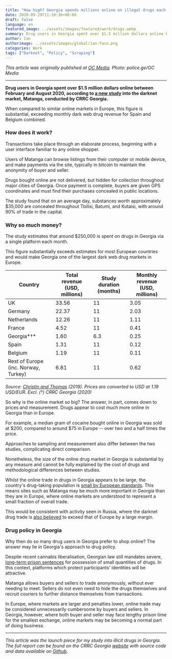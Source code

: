 ```yaml
---
title: "How high? Georgia spends millions online on illegal drugs each year"
date: 2020-09-29T11:10:36+08:00
draft: false
language: en
featured_image: ../assets/images/featured/work/drugs.webp
summary: Drug users in Georgia spent over $1.5 million dollars online between February and August 2020, according to a new study into the darknet market, Matanga, conducted by CRRC Georgia.
author: Ian
authorimage: ../assets/images/global/ian-face.png
categories: Work
tags: ["Darknet", "Policy", "Scraping"]
---
```


_This article was originally published at [OC Media](https://oc-media.org/analysis-air-pollution-in-tbilisi-nearly-halved-by-covid-19-measures/). Photo: police.ge/OC Media_

---

**Drug users in Georgia spent over $1.5 million dollars online between February and August 2020, according to [a new study](https://crrc.ge/en/online-markets-for-illicit-drugs-in-georgia/) into the darknet market, Matanga, conducted by CRRC Georgia.**

When compared to similar online markets in Europe, this figure is substantial, exceeding monthly dark web drug revenue for Spain and Belgium combined.

### How does it work?

Transactions take place through an elaborate process, beginning with a user interface familiar to any online shopper.

Users of Matanga can browse listings from their computer or mobile device, and make payments via the site, typically in bitcoin to maintain the anonymity of buyer and seller.

Drugs bought online are not delivered, but hidden for collection throughout major cities of Georgia. Once payment is complete, buyers are given GPS coordinates and must find their purchases concealed in public locations.

The study found that on an average day, substances worth approximately $35,000 are concealed throughout Tbilisi, Batumi, and Kutaisi, with around 90% of trade in the capital.

### Why so much money?

The study estimates that around $250,000 is spent on drugs in Georgia via a single platform each month.

This figure substantially exceeds estimates for most European countries and would make Georgia one of the largest dark web drug markets in Europe.

| **Country**                          | **Total revenue (USD, millions)** | **Study duration (months)** | **Monthly revenue (USD, millions)** |
| ------------------------------------ | --------------------------------- | --------------------------- | ----------------------------------- |
| UK                                   | 33.56                             | 11                          | 3.05                                |
| Germany                              | 22.37                             | 11                          | 2.03                                |
| Netherlands                          | 12.26                             | 11                          | 1.11                                |
| France                               | 4.52                              | 11                          | 0.41                                |
| Georgia*†*                           | 1.60                              | 6.3                         | 0.25                                |
| Spain                                | 1.31                              | 11                          | 0.12                                |
| Belgium                              | 1.19                              | 11                          | 0.11                                |
| Rest of Europe (inc. Norway, Turkey) | 6.81                              | 11                          | 0.62                                |

_Source:_ [_Christin and Thomas_](https://www.emcdda.europa.eu/drugs-library/analysis-supply-drugs-and-new-psychoactive-substances-europe-based-vendors-darknet-markets-2017-18?ref=oc-media.org) _(2019). Prices are converted to USD at 1.19 USD/EUR. Excl. (†) CRRC Georgia (2020)_

So why is the online market so big? The answer, in part, comes down to prices and measurement. Drugs appear to cost much more online in Georgia than in Europe.

For example, a median gram of cocaine bought online in Georgia was sold at $200, compared to around $75 in Europe -- over two and a half times the price.

Approaches to sampling and measurement also differ between the two studies, complicating direct comparison.

Nonetheless, the size of the online drug market in Georgia is substantial by any measure and cannot be fully explained by the cost of drugs and methodological differences between studies.

Whilst the online trade in drugs in Georgia appears to be large, the country's drug-taking population is [small by European standards](https://dataunodc.un.org/data/drugs/Prevalence-general?ref=oc-media.org). This means sites such as Matanga may be much more important in Georgia than they are in Europe, where online markets are understood to represent a small fraction of overall trade.

This would be consistent with activity seen in Russia, where the darknet drug trade is [also believed](https://www.vice.com/en_us/article/g5x3zj/hydra-russia-drug-cartel-dark-web?ref=oc-media.org) to exceed that of Europe by a large margin.

### Drug policy in Georgia

Why then do so many drug users in Georgia prefer to shop online? The answer may lie in Georgia's approach to drug policy.

Despite recent cannabis liberalisation, Georgian law still mandates severe, [long-term prison sentences](https://www.hrw.org/report/2018/08/13/harsh-punishment/human-toll-georgias-abusive-drug-policies?ref=oc-media.org) for possession of small quantities of drugs. In this context, platforms which protect participants' identities will be attractive.

Matanga allows buyers and sellers to trade anonymously, without ever needing to meet. Sellers do not even need to hide the drugs themselves and recruit couriers to further distance themselves from transactions.

In Europe, where markets are larger and penalties lower, online trade may be considered unnecessarily cumbersome by buyers and sellers. In Georgia, however, where both buyer and seller may face lengthy prison time for the smallest exchange, online markets may be becoming a normal part of doing business.

---

_This article was the launch piece for my study into illicit drugs in Georgia. The full report can be found on the CRRC Georgia_ [_website_](https://crrc.ge/uploads/tinymce/documents/PolicyBriefs/Online%20Markets%20for%20Illicit%20Drugs%20in%20Georgia%20-%20Report%20-%20FINAL.pdf?ref=oc-media.org) _with source code and data available on_ [_Github_](https://github.com/crrcgeorgia/matanga?ref=oc-media.org)_._
